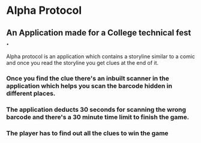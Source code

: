 # Alpha Protocol

## An Application made for a College technical fest .

Alpha protocol is an application which contains a storyline similar to a comic and once you read the storyline you get clues at the end of it.

### Once you find the clue there's an inbuilt scanner in the application which helps you scan the barcode hidden in different places.
### The application deducts 30 seconds for scanning the wrong barcode and there's a 30 minute time limit to finish the game.
### The player has to find out all the clues to win the game

